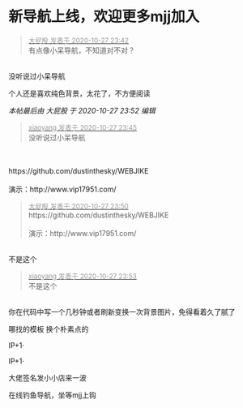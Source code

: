 # 新导航上线，欢迎更多mjj加入


<div class="quote"><blockquote><font size="2"><a href="https://www.hostloc.com/forum.php?mod=redirect&amp;goto=findpost&amp;pid=9361926&amp;ptid=759168" target="_blank"><font color="#999999">大屁股 发表于 2020-10-27 23:42</font></a></font><br />
有点像小呆导航，不知道对不对？</blockquote></div><br />
没听说过小呆导航

个人还是喜欢纯色背景，太花了，不方便阅读<img id="aimg_EzZJi" onclick="zoom(this, this.src, 0, 0, 0)" class="zoom" src="https://cdn.jsdelivr.net/gh/hishis/forum-master/public/images/patch.gif" onmouseover="img_onmouseoverfunc(this)" onload="thumbImg(this)" border="0" alt="" />

<i class="pstatus"> 本帖最后由 大屁股 于 2020-10-27 23:52 编辑 </i><br />
<div class="quote"><blockquote><font size="2"><a href="https://www.hostloc.com/forum.php?mod=redirect&amp;goto=findpost&amp;pid=9361938&amp;ptid=759168" target="_blank"><font color="#999999">xiaoyang 发表于 2020-10-27 23:45</font></a></font><br />
没听说过小呆导航</blockquote></div><br />
<br />
https://github.com/dustinthesky/WEBJIKE<br />
<br />
演示：http://www.vip17951.com/

<div class="quote"><blockquote><font size="2"><a href="https://www.hostloc.com/forum.php?mod=redirect&amp;goto=findpost&amp;pid=9361952&amp;ptid=759168" target="_blank"><font color="#999999">大屁股 发表于 2020-10-27 23:50</font></a></font><br />
https://github.com/dustinthesky/WEBJIKE<br />
<br />
演示：http://www.vip17951.com/</blockquote></div><br />
不是这个<img src="static/image/smiley/yct/010.gif" smilieid="41" border="0" alt="" />

<div class="quote"><blockquote><font size="2"><a href="https://www.hostloc.com/forum.php?mod=redirect&amp;goto=findpost&amp;pid=9361960&amp;ptid=759168" target="_blank"><font color="#999999">xiaoyang 发表于 2020-10-27 23:53</font></a></font><br />
不是这个</blockquote></div><br />
你在代码中写一个几秒钟或者刷新变换一次背景图片，免得看着久了腻了

哪找的模板 换个朴素点的

IP+1·<img src="static/image/smiley/default/biggrin.gif" smilieid="3" border="0" alt="" />

IP+1·<img src="static/image/smiley/default/biggrin.gif" smilieid="3" border="0" alt="" />

大佬签名发小小店来一波 <img src="static/image/smiley/yct/010.gif" smilieid="41" border="0" alt="" />

在线钓鱼导航，坐等mjj上钩
